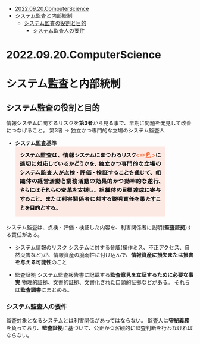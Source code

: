 - [2022.09.20.ComputerScience](#20220920computerscience)
- [システム監査と内部統制](#システム監査と内部統制)
  - [システム監査の役割と目的](#システム監査の役割と目的)
    - [システム監査人の要件](#システム監査人の要件)
# 2022.09.20.ComputerScience
# システム監査と内部統制
## システム監査の役割と目的
情報システムに関するリスクを**第3者**から見る事で、早期に問題を発見して改善につなげること。
第3者 -> 独立かつ専門的な立場のシステム監査人

- **システム監査基準**
![](2022-09-20-09-23-28.png)

システム監査は、点検・評価・検証した内容を、利害関係者に説明(**監査証拠**)する責任がある。

- システム情報のリスク
システムに対する脅威(操作ミス、不正アクセス、自然災害など)が、情報資産の脆弱性に付け込んで、**情報資産に損失または損害を与える可能性**のこと

- 監査証拠
システム監査報告書に記載する**監査意見を立証するために必要な事実**
物理的証拠、文書的証拠、文書化された口頭的証拠などがある。
それらは**監査調書**にまとめる。

### システム監査人の要件
監査対象となるシステムとは利害関係があってはならない。
監査人は**守秘義務**を負っており、**監査証拠**に基づいて、公正かつ客観的に監査判断を行わなければならない。
